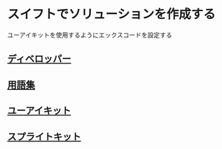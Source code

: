 # スイフトでソリューションを作成する

ユーアイキットを使用するようにエックスコードを設定する

## [ディベロッパー](https://github.com/ghsumiyasu/Swift/blob/main/README-iPhone-Desenvolvedor-jp.md)
## [用語集](https://github.com/ghsumiyasu/Swift/blob/main/README-Swift-Glossario-jp.md)
## [ユーアイキット](https://github.com/ghsumiyasu/Swift/blob/main/README-Swift-UIKit-jp.md)
## [スプライトキット](https://github.com/ghsumiyasu/Swift/blob/main/README-Swift-SpriteKit-jp.md)
